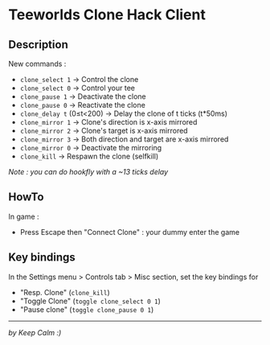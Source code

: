 Teeworlds Clone Hack Client
===

Description
---
New commands :   
* `clone_select 1`			→ Control the clone
* `clone_select 0`			→ Control your tee
* `clone_pause 1`			→ Deactivate the clone
* `clone_pause 0`			→ Reactivate the clone
* `clone_delay t` (0≤t<200) → Delay the clone of t ticks (t\*50ms)
* `clone_mirror 1`			→ Clone's direction is x-axis mirrored
* `clone_mirror 2`			→ Clone's target is x-axis mirrored
* `clone_mirror 3`			→ Both direction and target are x-axis mirrored
* `clone_mirror 0`			→ Deactivate the mirroring
* `clone_kill`				→ Respawn the clone (selfkill)

_Note : you can do hookfly with a ~13 ticks delay_  

HowTo
---
In game :
* Press Escape then "Connect Clone" : your dummy enter the game

Key bindings
---
In the Settings menu > Controls tab > Misc section, set the key bindings for
* "Resp. Clone"		(`clone_kill`)
* "Toggle Clone"	(`toggle clone_select 0 1`)
* "Pause clone"		(`toggle clone_pause 0 1`)

- - -
_by Keep Calm :)_
